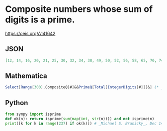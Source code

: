 # Composite numbers whose sum of digits is a prime\.
https://oeis.org/A141642
## JSON
```JSON
[12, 14, 16, 20, 21, 25, 30, 32, 34, 38, 49, 50, 52, 56, 58, 65, 70, 74, 76, 85, 92, 94, 98, 102, 104, 106, 110, 111, 115, 119, 120, 122, 124, 128, 133, 140, 142, 146, 148, 155, 160, 164, 166, 175, 182, 184, 188, 200, 201, 203, 205, 209, 210, 212, 214, 218, 221, 230, 232, 236]
```
## Mathematica
```Mathematica
Select[Range[300],CompositeQ[#]&&PrimeQ[Total[IntegerDigits[#]]]&] (* _Harvey P. Dale_, Feb 19 2018 *)
```
## Python
```Python
from sympy import isprime
def ok(n): return isprime(sum(map(int, str(n)))) and not isprime(n)
print([k for k in range(237) if ok(k)]) # _Michael S. Branicky_, Dec 14 2021
```
